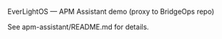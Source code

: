 EverLightOS — APM Assistant demo (proxy to BridgeOps repo)

See apm-assistant/README.md for details.
